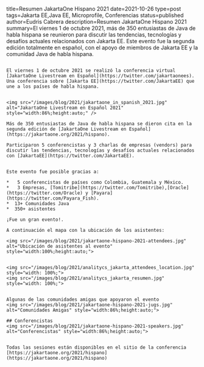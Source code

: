 title=Resumen JakartaOne Hispano 2021
date=2021-10-26
type=post
tags=Jakarta EE,Java EE, Microprofile, Conferencias
status=published
author=Eudris Cabrera
description=Resumen JakartaOne Hispano 2021
summary=El viernes 1 de octubre 2021, más de 350 entusiastas de Java de habla hispana se reunieron para discutir las tendencias, tecnologías y desafíos actuales relacionados con Jakarta EE. Este evento fue la segunda edición totalmente en español, con el apoyo de miembros de Jakarta EE y la comunidad Java de habla hispana.
~~~~~~

El viernes 1 de octubre 2021 se realizó la conferencia virtual [JakartaOne Livestream en Español](https://twitter.com/jakartaonees).
Una conferencia sobre [Jakarta EE](https://twitter.com/JakartaEE) que une a los países de habla hispana.


<img src="/images/blog/2021/jakartaone_in_spanish_2021.jpg" alt="JakartaOne Livestream en Español 2021" style="width:86%;height:auto;" />

Más de 350 entusiastas de Java de habla hispana se dieron cita en la segunda edición de [JakartaOne Livestream en Español](https://jakartaone.org/2021/hispano).

Participaron 5 conferencistas y 3 charlas de empresas (vendors) para discutir las tendencias, tecnologías y desafíos actuales relacionados con [JakartaEE](https://twitter.com/JakartaEE).


Este evento fue posible gracias a:

*   5 conferencistas de países como Colombia, Guatemala y México.
*   3 Empresas, [Tomitribe](https://twitter.com/Tomitribe),[Oracle](https://twitter.com/Oracle) y [Payara](https://twitter.com/Payara_Fish).
*  13+ Comunidades Java
*  350+ asistentes

¡Fue un gran evento!.

A continuación el mapa con la ubicación de los asistentes:

<img src="/images/blog/2021/jakartaone-hispano-2021-attendees.jpg" alt="Ubicación de asistentes al evento" style="width:100%;height:auto;">


<img src="/images/blog/2021/analitycs_jakarta_attendees_location.jpg" style="width: 100%;">
<img src="/images/blog/2021/analitycs_jakarta_resumen.jpg" style="width: 100%;">


Algunas de las comunidades amigas que apoyaron el evento
<img src="/images/blog/2021/jakartaone-hispano-2021-jugs.jpg" alt="Comunidades Amigas" style="width:86%;height:auto;">

## Conferencistas
<img src="/images/blog/2021/jakartaone-hispano-2021-speakers.jpg" alt="Conferencistas" style="width:86%;height:auto;">


Todas las sesiones están disponibles en el sitio de la conferencia [https://jakartaone.org/2021/hispano](https://jakartaone.org/2021/hispano)
